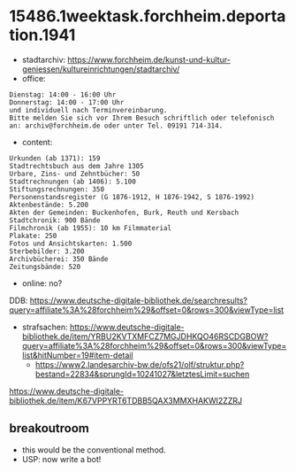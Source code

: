 # 15486.1weektask.forchheim.deportation.1941
- stadtarchiv: <https://www.forchheim.de/kunst-und-kultur-geniessen/kultureinrichtungen/stadtarchiv/>
- office:
```
Dienstag: 14:00 - 16:00 Uhr
Donnerstag: 14:00 - 17:00 Uhr
und individuell nach Terminvereinbarung.
Bitte melden Sie sich vor Ihrem Besuch schriftlich oder telefonisch an: archiv@forchheim.de oder unter Tel. 09191 714-314.
```
- content:
```
Urkunden (ab 1371): 159
Stadtrechtsbuch aus dem Jahre 1305
Urbare, Zins- und Zehntbücher: 50
Stadtrechnungen (ab 1406): 5.100
Stiftungsrechnungen: 350
Personenstandsregister (G 1876-1912, H 1876-1942, S 1876-1992)
Aktenbestände: 5.200
Akten der Gemeinden: Buckenhofen, Burk, Reuth und Kersbach
Stadtchronik: 900 Bände
Filmchronik (ab 1955): 10 km Filmmaterial
Plakate: 250
Fotos und Ansichtskarten: 1.500
Sterbebilder: 3.200
Archivbücherei: 350 Bände
Zeitungsbände: 520
```

- online: no?

DDB: <https://www.deutsche-digitale-bibliothek.de/searchresults?query=affiliate%3A%28forchheim%29&offset=0&rows=300&viewType=list>

- strafsachen:
<https://www.deutsche-digitale-bibliothek.de/item/YRBU2KVTXMFCZ7MGJDHKQO46RSCDGBOW?query=affiliate%3A%28forchheim%29&offset=0&rows=300&viewType=list&hitNumber=19#item-detail>
  - <https://www2.landesarchiv-bw.de/ofs21/olf/struktur.php?bestand=22834&sprungId=10241027&letztesLimit=suchen>

<https://www.deutsche-digitale-bibliothek.de/item/K67VPPYRT6TDBB5QAX3MMXHAKWI2ZZRJ>

## breakoutroom
- this would be the conventional method.
- USP: now write a bot!